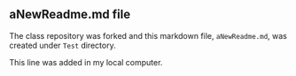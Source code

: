 ## aNewReadme.md file

The class repository was forked and this markdown file, `aNewReadme.md`, was created under `Test` directory. 

This line was added in my local computer.